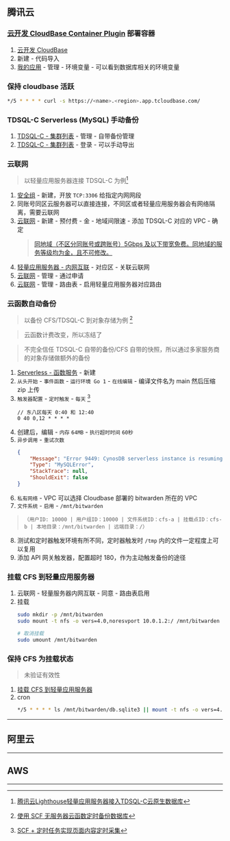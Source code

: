 ## 腾讯云

### [云开发 CloudBase Container Plugin](https://github.com/Tencent/cloudbase-framework/tree/8bb83bd9818b5fa1aeb18d13c8258a916f4ea802/packages/framework-plugin-container) 部署容器

1. [云开发 CloudBase](https://console.cloud.tencent.com/tcb/env/index)
2. 新建 - 代码导入
3. [我的应用](https://console.cloud.tencent.com/tcb/apps/index) - 管理 - 环境变量 - 可以看到数据库相关的环境变量

### 保持 cloudbase 活跃

```sh
*/5 * * * * curl -s https://<name>.<region>.app.tcloudbase.com/
```

### TDSQL-C Serverless (MySQL) 手动备份

1. [TDSQL-C - 集群列表](https://console.cloud.tencent.com/cynosdb/mysql) - 管理 - 自带备份管理
2. [TDSQL-C - 集群列表](https://console.cloud.tencent.com/cynosdb/mysql) - 登录 - 可以手动导出


### 云联网

> 以轻量应用服务器连接 TDSQL-C 为例[^tencent-cloud-lighthouse-tdsql-c]

1. [安全组](https://console.cloud.tencent.com/vpc/securitygroup) - 新建，开放 `TCP:3306` 给指定内网网段
2. 同账号同区云服务器可以直接连接，不同区或者轻量应用服务器会有网络隔离，需要云联网
3. [云联网](https://console.cloud.tencent.com/vpc/ccn) - 新建 - 预付费 - 金 - 地域间限速 - 添加 TDSQL-C 对应的 VPC - 确定
    > [同地域（不区分同账号或跨账号）5Gbps 及以下带宽免费。同地域的服务等级均为金，且不可修改。](https://buy.cloud.tencent.com/price/ccn)
4. [轻量应用服务器 - 内网互联](https://console.cloud.tencent.com/lighthouse/ccn/index) - 对应区 - 关联云联网
5. [云联网](https://console.cloud.tencent.com/vpc/ccn) - 管理 - 通过申请
6. [云联网](https://console.cloud.tencent.com/vpc/ccn) - 管理 - 路由表 - 启用轻量应用服务器对应路由


### 云函数自动备份

> 以备份 CFS/TDSQL-C 到对象存储为例 [^scf-backup-database]

> 云函数计费改变，所以冻结了

> 不完全信任 TDSQL-C 自带的备份/CFS 自带的快照，所以通过多家服务商的对象存储做额外的备份

1. [Serverless - 函数服务](https://console.cloud.tencent.com/scf/list) - 新建
2. `从头开始` - `事件函数` - `运行环境 Go 1` - `在线编辑` - 编译文件名为 main 然后压缩 zip 上传
3. `触发器配置` - `定时触发` - `每天` [^scf-cron]
    ```
    // 东八区每天 0:40 和 12:40	
    0 40 0,12 * * * *
    ```
4. 创建后，编辑 - `内存` `64MB` - `执行超时时间` `60秒`
5. `异步调用` - `重试次数`
    ```json
    {
        "Message": "Error 9449: CynosDB serverless instance is resuming, please try connecting again",
        "Type": "MySQLError",
        "StackTrace": null,
        "ShouldExit": false
    }
    ```
6. `私有网络` - VPC 可以选择 Cloudbase 部署的 bitwarden 所在的 VPC
7. `文件系统` - `启用` - `/mnt/bitwarden`
  > `（用户ID: 10000 | 用户组ID：10000 | 文件系统ID：cfs-a | 挂载点ID：cfs-b | 本地目录：/mnt/bitwarden | 远端目录：/）`
8. 测试和定时器触发环境有所不同，定时器触发时 `/tmp` 内的文件一定程度上可以复用
9. 添加 API 网关触发器，配置超时 180，作为主动触发备份的途径


### 挂载 CFS 到轻量应用服务器

1. 云联网 - 轻量服务器内网互联 - 同意 - 路由表启用
2. 挂载
    ```sh
    sudo mkdir -p /mnt/bitwarden
    sudo mount -t nfs -o vers=4.0,noresvport 10.0.1.2:/ /mnt/bitwarden
    
    # 取消挂载
    sudo umount /mnt/bitwarden
    ```

### 保持 CFS 为挂载状态

> 未验证有效性

1. [挂载 CFS 到轻量应用服务器](#挂载-cfs-到轻量应用服务器)
2. cron
    ```sh
    */5 * * * * ls /mnt/bitwarden/db.sqlite3 || mount -t nfs -o vers=4.0,noresvport 10.0.1.2:/ /mnt/bitwarden
    ```

---
## 阿里云

---
## AWS


---

[^tencent-cloud-lighthouse-tdsql-c]: [腾讯云Lighthouse轻量应用服务器接入TDSQL-C云原生数据库](https://blog.tsinbei.com/archives/157/)

[^scf-backup-database]: [使用 SCF 无服务器云函数定时备份数据库](https://cloud.tencent.com/developer/article/1158012)

[^scf-cron]: [SCF + 定时任务实现页面内容定时采集](https://cloud.tencent.com/document/product/583/50724)
